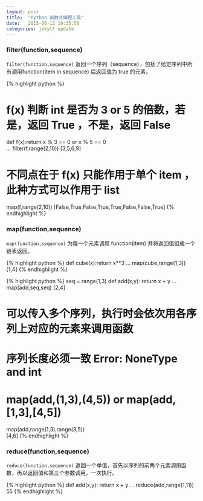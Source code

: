```yaml
---
layout: post
title:  "Python 函数式编程工具"
date:   2015-06-12 19:35:50
categories: jekyll update
---
```


### filter(function,sequence)

`filter(function,sequence)` 返回一个序列（sequence），包括了给定序列中所有调用function(item in sequence) 后返回值为 true 的元素。

{% highlight python %}
# f(x) 判断 int 是否为 3 or 5 的倍数，若是，返回 True ，不是，返回 False
def f(x):return x % 3 == 0 or x % 5 == 0  
...
filter(f,range(2,10))
[3,5,6,9]
# 不同点在于 f(x) 只能作用于单个 item ，此种方式可以作用于 list
map(f,range(2,10))
[False,True,False,True,True,False,False,True]
{% endhighlight %}

### map(function,sequence)

`map(function,sequence)` 为每一个元素调用 function(item) 并将返回值组成一个链表返回。

{% highlight python %}
def cube(x):return x**3
...
map(cube,range(1,3))
[1,4]
{% endhighlight %}

{% highlight python %}
seq = range(1,3)
def add(x,y): return x + y
...
map(add,seq,seq)
[2,4]
# 可以传入多个序列，执行时会依次用各序列上对应的元素来调用函数
# 序列长度必须一致 Error: NoneType and int
# map(add,(1,3),(4,5)) or map(add,[1,3],[4,5])
map(add,range(1,3),range(3,5))  
[4,6]
{% endhighlight %}

### reduce(function,sequence)

`reduce(function,sequence)` 返回一个单值，首先以序列的前两个元素调用函数，再以返回值和第三个参数调用，一次执行。

{% highlight python %}
def add(x,y): return x + y
...
reduce(add,range(1,11))
55
{% endhighlight %}